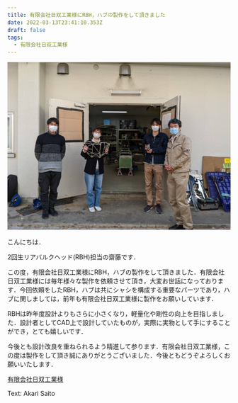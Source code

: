 ```yaml
---
title: 有限会社日双工業様にRBH，ハブの製作をして頂きました
date: 2022-03-13T23:41:10.353Z
draft: false
tags:
  - 有限会社日双工業様
---
```

![](キャプチャ.png)

こんにちは． 

2回生リアバルクヘッド(RBH)担当の齋藤です． 

この度，有限会社日双工業様にRBH，ハブの製作をして頂きました．有限会社日双工業様には毎年様々な製作を依頼させて頂き，大変お世話になっております．今回依頼をしたRBH，ハブは共にシャシを構成する重要なパーツであり，ハブに関しましては，前年も有限会社日双工業様に製作をお願いしています． 

RBHは昨年度設計よりもさらに小さくなり，軽量化や剛性の向上を目指しました．設計者としてCAD上で設計していたものが，実際に実物として手にすることができ，とても嬉しいです． 

今後とも設計改良を重ねられるよう精進して参ります．有限会社日双工業様，この度は製作をして頂き誠にありがとうございました．今後ともどうぞよろしくお願いいたします．

[有限会社日双工業様](https://www.nisso-k.co.jp/)

Text: Akari Saito